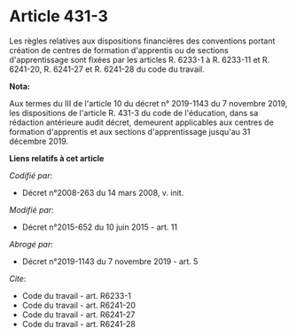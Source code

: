 # Article 431-3

Les règles relatives aux dispositions financières des conventions portant création de centres de formation d'apprentis ou de
sections d'apprentissage sont fixées par les articles R. 6233-1 à R. 6233-11 et R. 6241-20, R. 6241-27 et R. 6241-28 du code
du travail.

**Nota:**

Aux termes du III de l'article 10 du décret n° 2019-1143 du 7 novembre 2019, les dispositions de l'article R. 431-3 du code
de l'éducation, dans sa rédaction antérieure audit décret, demeurent applicables aux centres de formation d'apprentis et aux
sections d'apprentissage jusqu'au 31 décembre 2019.

**Liens relatifs à cet article**

_Codifié par_:

  - Décret n°2008-263 du 14 mars 2008, v. init.

_Modifié par_:

  - Décret n°2015-652 du 10 juin 2015 - art. 11

_Abrogé par_:

  - Décret n°2019-1143 du 7 novembre 2019 - art. 5

_Cite_:

  - Code du travail - art. R6233-1
  - Code du travail - art. R6241-20
  - Code du travail - art. R6241-27
  - Code du travail - art. R6241-28
